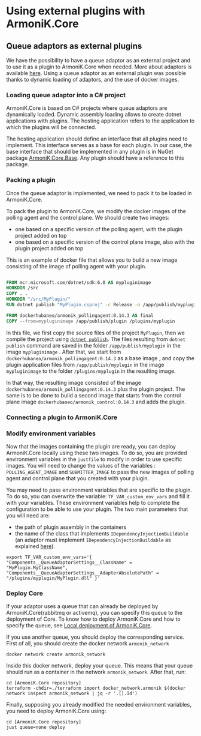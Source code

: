 # Using external plugins with ArmoniK.Core

## Queue adaptors as external plugins

We have the possibility to have a queue adaptor as an external project and to use it as a plugin to ArmoniK.Core when needed. More about adaptors is available [here](https://github.com/aneoconsulting/ArmoniK.Core/blob/main/.docs/content/1.concepts/4.adaptors.md). Using a queue adaptor as an external plugin was possible thanks to dynamic loading of adaptors, and the use of docker images.

### Loading queue adaptor into a C# project

ArmoniK.Core is based on C# projects where queue adaptors are dynamically loaded. Dynamic assembly loading allows to create dotnet applications with plugins. The hosting application refers to the application to which the plugins will be connected.

The hosting application should define an interface that all plugins need to implement. This interface serves as a base for each plugin. In our case, the base interface that should be implemented in any plugin is in NuGet package [ArmoniK.Core.Base](https://www.nuget.org/packages/ArmoniK.Core.Base/). Any plugin should have a reference to this package.

### Packing a plugin

Once the queue adaptor is implemented, we need to pack it to be loaded in ArmoniK.Core.

 To pack the plugin to ArmoniK.Core, we modify the docker images of the polling agent and the control plane. We should create two images:

- one based on a specific version of the polling agent, with the plugin project added on top
- one based on a specific version of the control plane image, also with the plugin project added on top

This is an example of docker file that allows you to build a new image consisting of the image of polling agent with your plugin.

```dockerfile

FROM mcr.microsoft.com/dotnet/sdk:6.0 AS mypluginimage
WORKDIR /src
COPY . .
WORKDIR "/src/MyPlugin/"
RUN dotnet publish "MyPlugin.csproj" -c Release -o /app/publish/myplugin /p:UseAppHost=false

FROM dockerhubaneo/armonik_pollingagent:0.14.3 AS final
COPY --from=mypluginimage /app/publish/plugin /plugins/myplugin
```

In this file, we first copy the source files of the project `MyPlugin`, then we compile the project using [`dotnet publish`](https://learn.microsoft.com/en-us/dotnet/core/tools/dotnet-publish). The files resulting from `dotnet publish` command are saved in the folder `/app/publish/myplugin` in the image `mypluginimage`  . After that, we start from `dockerhubaneo/armonik_pollingagent:0.14.3` as a base image , and copy the plugin application files from `/app/publish/myplugin` in the image  `mypluginimage` to the folder `/plugins/myplugin` in the resulting image.

In that way, the resulting image consisted of the image `dockerhubaneo/armonik_pollingagent:0.14.3` plus the plugin project. The same is to be done to build a second image that starts from the control plane image `dockerhubaneo/armonik_control:0.14.3` and adds the plugin.

### Connecting a plugin to ArmoniK.Core

### Modify environment variables

Now that the images containing the plugin are ready, you can deploy ArmoniK.Core locally using these two images. To do so, you are provided environment variables in the `justfile` to modify in order to use specific images. You will need to change the values of the variables : `POLLING_AGENT_IMAGE` and `SUBMITTER_IMAGE` to pass the new images of polling agent and control plane that you created with your plugin.

You may need to pass environment variables that are specific to the plugin. To do so, you can overwrite the variable: `TF_VAR_custom_env_vars` and fill it with your variables.  These environment variables help to complete the configuration to be able to use your plugin. The two main parameters that you will need are:

- the path of plugin assembly in the containers
- the name of the class that implements `IDependencyInjectionBuildable`
(an adaptor must implement `IDependencyInjectionBuildable` as explained [here](https://github.com/aneoconsulting/ArmoniK.Core/blob/5b9b2fadc8a9d26734b6570e527c5482c3557c8a/.docs/content/1.concepts/7.adaptors.md#adaptor-dynamic-loading)).

```shell
export TF_VAR_custom_env_vars='{ "Components__QueueAdaptorSettings__ClassName" = "MyPlugin.MyClassName", "Components__QueueAdaptorSettings__AdapterAbsolutePath" = "/plugins/myplugin/MyPlugin.dll" }'
```

### Deploy Core

If your adaptor uses a queue that can already be deployed by ArmoniK.Core(rabbitmq or activemq), you can specify this queue to the deployment of Core. To know how to deploy ArmoniK.Core and how to specify the queue, see [Local deployment of ArmoniK.Core](https://github.com/aneoconsulting/ArmoniK.Core/blob/main/.docs/content/0.installation/1.local-deployment.md).

If you use another queue, you should deploy the corresponding service. First of all, you should create the docker network `armonik_network`

```shell
docker network create armonik_network
```

Inside this docker network, deploy your queue. This means that your queue should run as a container in the network `armonik_network`. After that, run:

```shell
cd [ArmoniK.Core repository]
terraform -chdir=./terraform import docker_network.armonik $(docker network inspect armonik_network | jq -r '.[].Id')
```

Finally, supposing you already modified the needed environment variables, you need to deploy ArmoniK.Core using:

```shell
cd [ArmoniK.Core repository]
just queue=none deploy
```
